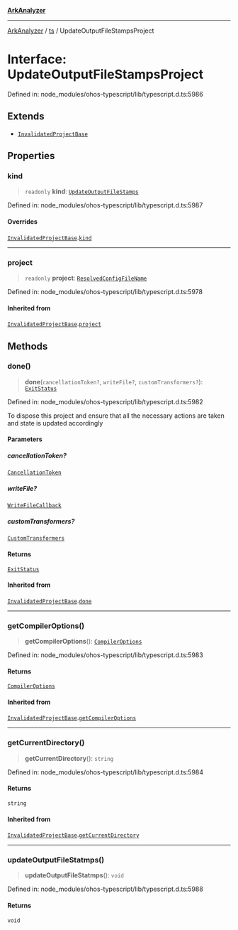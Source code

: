 [**ArkAnalyzer**](../../../../README.md)

***

[ArkAnalyzer](../../../../globals.md) / [ts](../README.md) / UpdateOutputFileStampsProject

# Interface: UpdateOutputFileStampsProject

Defined in: node\_modules/ohos-typescript/lib/typescript.d.ts:5986

## Extends

- [`InvalidatedProjectBase`](InvalidatedProjectBase.md)

## Properties

### kind

> `readonly` **kind**: [`UpdateOutputFileStamps`](../enumerations/InvalidatedProjectKind.md#updateoutputfilestamps)

Defined in: node\_modules/ohos-typescript/lib/typescript.d.ts:5987

#### Overrides

[`InvalidatedProjectBase`](InvalidatedProjectBase.md).[`kind`](InvalidatedProjectBase.md#kind)

***

### project

> `readonly` **project**: [`ResolvedConfigFileName`](../type-aliases/ResolvedConfigFileName.md)

Defined in: node\_modules/ohos-typescript/lib/typescript.d.ts:5978

#### Inherited from

[`InvalidatedProjectBase`](InvalidatedProjectBase.md).[`project`](InvalidatedProjectBase.md#project)

## Methods

### done()

> **done**(`cancellationToken?`, `writeFile?`, `customTransformers?`): [`ExitStatus`](../enumerations/ExitStatus.md)

Defined in: node\_modules/ohos-typescript/lib/typescript.d.ts:5982

To dispose this project and ensure that all the necessary actions are taken and state is updated accordingly

#### Parameters

##### cancellationToken?

[`CancellationToken`](CancellationToken.md)

##### writeFile?

[`WriteFileCallback`](../type-aliases/WriteFileCallback.md)

##### customTransformers?

[`CustomTransformers`](CustomTransformers.md)

#### Returns

[`ExitStatus`](../enumerations/ExitStatus.md)

#### Inherited from

[`InvalidatedProjectBase`](InvalidatedProjectBase.md).[`done`](InvalidatedProjectBase.md#done)

***

### getCompilerOptions()

> **getCompilerOptions**(): [`CompilerOptions`](CompilerOptions.md)

Defined in: node\_modules/ohos-typescript/lib/typescript.d.ts:5983

#### Returns

[`CompilerOptions`](CompilerOptions.md)

#### Inherited from

[`InvalidatedProjectBase`](InvalidatedProjectBase.md).[`getCompilerOptions`](InvalidatedProjectBase.md#getcompileroptions)

***

### getCurrentDirectory()

> **getCurrentDirectory**(): `string`

Defined in: node\_modules/ohos-typescript/lib/typescript.d.ts:5984

#### Returns

`string`

#### Inherited from

[`InvalidatedProjectBase`](InvalidatedProjectBase.md).[`getCurrentDirectory`](InvalidatedProjectBase.md#getcurrentdirectory)

***

### updateOutputFileStatmps()

> **updateOutputFileStatmps**(): `void`

Defined in: node\_modules/ohos-typescript/lib/typescript.d.ts:5988

#### Returns

`void`
